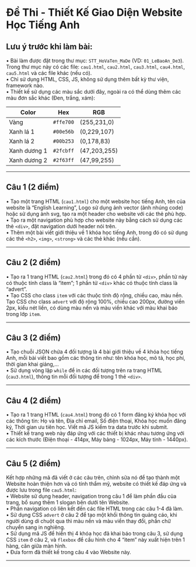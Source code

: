 # Đề Thi - Thiết Kế Giao Diện Website Học Tiếng Anh

## Lưu ý trước khi làm bài:
• Bài làm được đặt trong thư mục: `STT_HoVaTen_MaDe` (VD: `01_LeBaoAn_De3`). Trong thư mục này có các file: `cau1.html`, `cau2.html`, `cau3.html`, `cau4.html`, `cau5.html` và các file khác (nếu có).  
• Chỉ sử dụng HTML, CSS, JS, không sử dụng thêm bất kỳ thư viện, framework nào.  
• Thiết kế sử dụng các màu sắc dưới đây, ngoài ra có thể dùng thêm các màu đơn sắc khác (Đen, trắng, xám):

| Color       | Hex      | RGB           |
|-------------|----------|---------------|
| Vàng        | `#ffe700`| (255,231,0)   |
| Xanh lá 1   | `#00e56b`| (0,229,107)   |
| Xanh lá 2   | `#00b253`| (0,178,83)    |
| Xanh dương 1| `#2fcbff`| (47,203,255)  |
| Xanh dương 2| `#2f63ff`| (47,99,255)   |

---

## Câu 1 (2 điểm)
• Tạo một trang HTML (`cau1.html`) cho một website học tiếng Anh, tên của website là “English Learning”, Logo sử dụng ảnh vector (ảnh nhúng code) hoặc sử dụng ảnh svg, tạo ra một header cho website với các thẻ phù hợp.  
• Tạo ra một navigation phù hợp cho website này bằng cách sử dụng các thẻ `<div>`, đặt navigation dưới header nói trên.  
• Thêm một bài viết giới thiệu về 1 khóa học tiếng Anh, trong đó có sử dụng các thẻ `<h2>`, `<img>`, `<strong>` và các thẻ khác (nếu cần).

---

## Câu 2 (2 điểm)
• Tạo ra 1 trang HTML (`cau2.html`) trong đó có 4 phần tử `<div>`, phần tử này có thuộc tính class là “item”; 1 phần tử `<div>` khác có thuộc tính class là “advert”.  
• Tạo CSS cho class `item` với các thuộc tính độ rộng, chiều cao, màu nền. Tạo CSS cho class `advert` với độ rộng 100%, chiều cao 200px, đường viền 2px, kiểu nét liền, có dùng màu nền và màu viền khác với màu khai báo trong lớp `item`.

---

## Câu 3 (2 điểm)
• Tạo chuỗi JSON chứa 4 đối tượng là 4 bài giới thiệu về 4 khóa học tiếng Anh, mỗi bài viết bao gồm các thông tin như: tên khóa học, mô tả, học phí, thời gian khai giảng,...  
• Sử dụng vòng lặp `while` để in các đối tượng trên ra trang HTML (`cau3.html`), thông tin mỗi đối tượng để trong 1 thẻ `<div>`.

---

## Câu 4 (2 điểm)
• Tạo ra 1 trang HTML (`cau4.html`) trong đó có 1 form đăng ký khóa học với các thông tin: Họ và tên, Địa chỉ email, Số điện thoại, Khóa học muốn đăng ký, Thời gian ưu tiên học. Viết mã JS kiểm tra data trước khi submit.  
• Thiết kế trang web này đáp ứng với các thiết bị khác nhau tương ứng với các kích thước (Điện thoại - 414px, Máy bảng - 1024px, Máy tính - 1440px).

---

## Câu 5 (2 điểm)
Kết hợp những mã đã viết ở các câu trên, chỉnh sửa nó để tạo thành một Website hoàn thiện hơn và có tính thẩm mỹ, website có thiết kế đáp ứng và được lưu trong file `cau5.html`:  
• Website sử dụng header, navigation trong câu 1 để làm phần đầu của trang, bổ sung thêm 1 slogan bên dưới tên Website.  
• Phần navigation có liên kết đến các file HTML trong các câu 1-4 đã làm.  
• Sử dụng CSS `advert` ở câu 2 để tạo một khối thông tin quảng cáo, khi người dùng di chuột qua thì màu nền và màu viền thay đổi, phần chữ chuyển sang in nghiêng.  
• Sử dụng mã JS để hiển thị 4 khóa học đã khai báo trong câu 3, sử dụng CSS `item` ở câu 2, và `flexbox` để cấu hình cho 4 “item” này xuất hiện trên 1 hàng, căn giữa màn hình.  
• Đưa form đã thiết kế trong câu 4 vào Website này.

---
